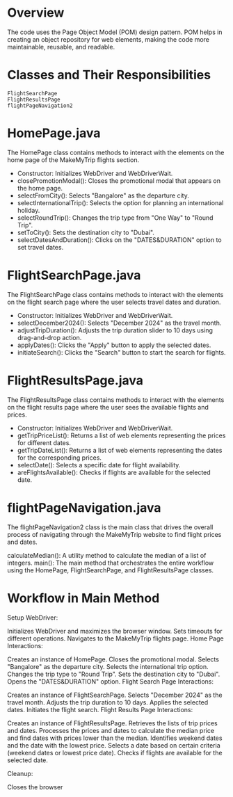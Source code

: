 # Overview
The code uses the Page Object Model (POM) design pattern. POM helps in creating an object repository for web elements, making the code more maintainable, reusable, and readable.

# Classes and Their Responsibilities
```HomePage
FlightSearchPage
FlightResultsPage
flightPageNavigation2
```

# HomePage.java
The HomePage class contains methods to interact with the elements on the home page of the MakeMyTrip flights section.

- Constructor: Initializes WebDriver and WebDriverWait.
- closePromotionModal(): Closes the promotional modal that appears on the home page.
- selectFromCity(): Selects "Bangalore" as the departure city.
- selectInternationalTrip(): Selects the option for planning an international holiday.
- selectRoundTrip(): Changes the trip type from "One Way" to "Round Trip".
- setToCity(): Sets the destination city to "Dubai".
- selectDatesAndDuration(): Clicks on the "DATES&DURATION" option to set travel dates.

# FlightSearchPage.java
The FlightSearchPage class contains methods to interact with the elements on the flight search page where the user selects travel dates and duration.

- Constructor: Initializes WebDriver and WebDriverWait.
- selectDecember2024(): Selects "December 2024" as the travel month.
- adjustTripDuration(): Adjusts the trip duration slider to 10 days using drag-and-drop action.
- applyDates(): Clicks the "Apply" button to apply the selected dates.
- initiateSearch(): Clicks the "Search" button to start the search for flights.

# FlightResultsPage.java
The FlightResultsPage class contains methods to interact with the elements on the flight results page where the user sees the available flights and prices.

- Constructor: Initializes WebDriver and WebDriverWait.
- getTripPriceList(): Returns a list of web elements representing the prices for different dates.
- getTripDateList(): Returns a list of web elements representing the dates for the corresponding prices.
- selectDate(): Selects a specific date for flight availability.
- areFlightsAvailable(): Checks if flights are available for the selected date.

# flightPageNavigation.java
The flightPageNavigation2 class is the main class that drives the overall process of navigating through the MakeMyTrip website to find flight prices and dates.

calculateMedian(): A utility method to calculate the median of a list of integers.
main(): The main method that orchestrates the entire workflow using the HomePage, FlightSearchPage, and FlightResultsPage classes.

# Workflow in Main Method
Setup WebDriver:

Initializes WebDriver and maximizes the browser window.
Sets timeouts for different operations.
Navigates to the MakeMyTrip flights page.
Home Page Interactions:

Creates an instance of HomePage.
Closes the promotional modal.
Selects "Bangalore" as the departure city.
Selects the international trip option.
Changes the trip type to "Round Trip".
Sets the destination city to "Dubai".
Opens the "DATES&DURATION" option.
Flight Search Page Interactions:

Creates an instance of FlightSearchPage.
Selects "December 2024" as the travel month.
Adjusts the trip duration to 10 days.
Applies the selected dates.
Initiates the flight search.
Flight Results Page Interactions:

Creates an instance of FlightResultsPage.
Retrieves the lists of trip prices and dates.
Processes the prices and dates to calculate the median price and find dates with prices lower than the median.
Identifies weekend dates and the date with the lowest price.
Selects a date based on certain criteria (weekend dates or lowest price date).
Checks if flights are available for the selected date.

Cleanup:

Closes the browser
